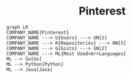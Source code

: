 <h1 align="center">Pinterest</h1>

```mermaid
graph LR
COMPANY_NAME{Pinterest}
COMPANY_NAME ---> U{Users} ---> UN[2]
COMPANY_NAME ---> R{Repositories} ---> RN[5]
COMPANY_NAME ---> G{Gists} ---> GN[2]
COMPANY_NAME ---> ML{Most Used<br>Languages}
ML --> Go[Go]
ML --> Python[Python]
ML --> Java[Java]
```
